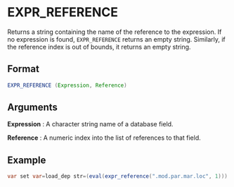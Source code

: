 # EXPR_REFERENCE

Returns a string containing the name of the reference to the expression. If no expression is found, 
`EXPR_REFERENCE` returns an empty string. Similarly, if the reference index is out of bounds, it 
returns an empty string.


## Format
```java
EXPR_REFERENCE (Expression, Reference)
```

## Arguments
 
**Expression**
: A character string name of a database field.
 
**Reference**
: A numeric index into the list of references to that field.

## Example
```java
var set var=load_dep str=(eval(expr_reference(".mod.par.mar.loc", 1))) 
```
